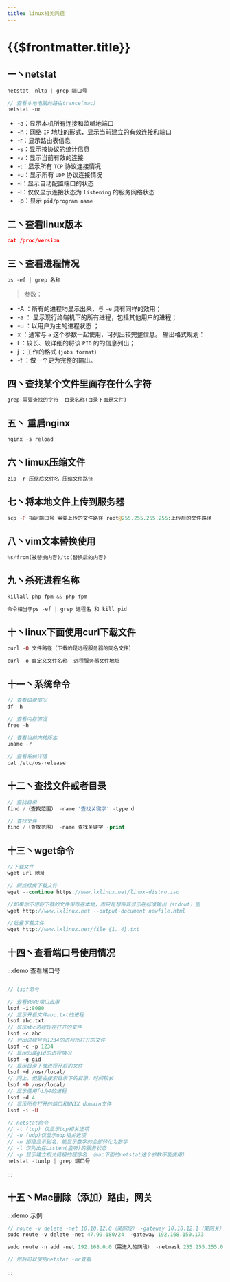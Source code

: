 ```yaml
---
title: linux相关问题
---
```


# {{$frontmatter.title}}

## 一丶netstat

```php
netstat -nltp | grep 端口号

// 查看本地电脑的路由trance(mac)
netstat -nr 
```
- -a：显示本机所有连接和监听地端口
- -n：网络 `IP` 地址的形式，显示当前建立的有效连接和端口
- -r：显示路由表信息
- -s：显示按协议的统计信息
- -v：显示当前有效的连接
- -t：显示所有 `TCP` 协议连接情况
- -u：显示所有 `UDP` 协议连接情况
- -i：显示自动配置端口的状态
- -l：仅仅显示连接状态为 `listening` 的服务网络状态
- -p：显示 `pid/program name`

## 二丶查看linux版本

```json
cat /proc/version
```

## 三丶查看进程情况  

```php
ps -ef | grep 名称
```
> 参数：
  - -A ：所有的进程均显示出来，与 `-e` 具有同样的效用；
  - -a ： 显示现行终端机下的所有进程，包括其他用户的进程；
  - -u ：以用户为主的进程状态 ；
  - x ：通常与 `a` 这个参数一起使用，可列出较完整信息。
   输出格式规划：
  - l ：较长、较详细的将该 `PID` 的的信息列出；
  - j ：工作的格式 (`jobs format`)
  - -f ：做一个更为完整的输出。


## 四丶查找某个文件里面存在什么字符

```php
grep 需要查找的字符  目录名称(目录下面是文件)
```
    

## 五丶 重启nginx 

```php
nginx -s reload
```

## 六丶limux压缩文件

```php
zip -r 压缩后文件名 压缩文件路径
```


## 七丶将本地文件上传到服务器

```php
scp -P 指定端口号 需要上传的文件路径 root@255.255.255.255:上传后的文件路径
```
 
## 八丶vim文本替换使用

```php
%s/from(被替换内容)/to(替换后的内容)
```

## 九丶杀死进程名称

```php
killall php-fpm && php-fpm

命令相当于ps -ef | grep 进程名 和 kill pid
```
## 十丶linux下面使用curl下载文件

```php
curl -O 文件路径（下载的是远程服务器的同名文件）

curl -o 自定义文件名称  远程服务器文件地址
```

## 十一丶系统命令

```php
// 查看磁盘情况
df -h 

// 查看内存情况
free -h

// 查看当前内核版本
uname -r

// 查看系统详情
cat /etc/os-release
```

## 十二丶查找文件或者目录

```php
// 查找目录
find /（查找范围） -name '查找关键字' -type d

// 查找文件
find /（查找范围） -name 查找关键字 -print
```

## 十三丶wget命令

```php
//下载文件
wget url 地址

// 断点续传下载文件
wget --continue https://www.lxlinux.net/linux-distro.iso

//如果你不想将下载的文件保存在本地，而只是想将其显示在标准输出（stdout）里
wget http://www.lxlinux.net --output-document newfile.html 

//批量下载文件
wget http://www.lxlinux.net/file_{1..4}.txt
```

## 十四丶查看端口号使用情况

:::demo 查看端口号

```php

// lsof命令

// 查看8080端口占用
lsof -i:8080
// 显示开启文件abc.txt的进程
lsof abc.txt
// 显示abc进程现在打开的文件
lsof -c abc
// 列出进程号为1234的进程所打开的文件
lsof -c -p 1234
// 显示归属gid的进程情况
lsof -g gid
// 显示目录下被进程开启的文件
lsof +d /usr/local/
// 同上，但是会搜索目录下的目录，时间较长
lsof +D /usr/local/
// 显示使用fd为4的进程
lsof -d 4
// 显示所有打开的端口和UNIX domain文件
lsof -i -U

// netstat命令
// -t (tcp) 仅显示tcp相关选项
// -u (udp)仅显示udp相关选项
// -n 拒绝显示别名，能显示数字的全部转化为数字
// -l 仅列出在Listen(监听)的服务状态
// -p 显示建立相关链接的程序名 （mac下面的netstat这个参数不能使用）
netstat -tunlp | grep 端口号


```
:::

## 十五丶Mac删除（添加）路由，网关

:::demo 示例
```php
// route -v delete -net 10.10.12.0（某网段） -gateway 10.10.12.1（某网关）
sudo route -v delete -net 47.99.180/24  -gateway 192.168.150.173

sudo route -n add -net 192.168.0.0（需进入的网段） -netmask 255.255.255.0 （掩码）192.168.5.254 （进该网段的网关）

// 然后可以使用netstat -nr查看
```
:::